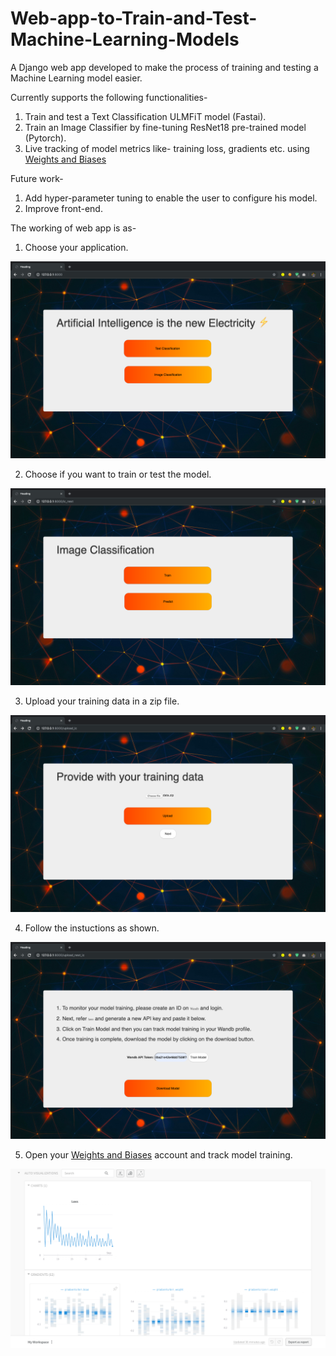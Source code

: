 # Web-app-to-Train-and-Test-Machine-Learning-Models
A Django web app developed to make the process of training and testing a Machine Learning model easier.

Currently supports the following functionalities-
1. Train and test a Text Classification ULMFiT model (Fastai).
2. Train an Image Classifier by fine-tuning ResNet18 pre-trained model (Pytorch).
3. Live tracking of model metrics like- training loss, gradients etc. using [Weights and Biases](https://www.wandb.com/)

Future work-
1. Add hyper-parameter tuning to enable the user to configure his model.
2. Improve front-end.

The working of web app is as-

1. Choose your application.

![](images/1.png)

2. Choose if you want to train or test the model.

![](images/2.png)

3. Upload your training data in a zip file.

![](images/3.png)

4. Follow the instuctions as shown.

![](images/4.png)

5. Open your [Weights and Biases](https://www.wandb.com/) account and track model training.

![](images/5.png)
